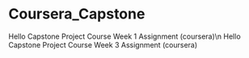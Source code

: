 # Coursera_Capstone
Hello Capstone Project Course Week 1 Assignment (coursera)\n
Hello Capstone Project Course Week 3 Assignment (coursera)
